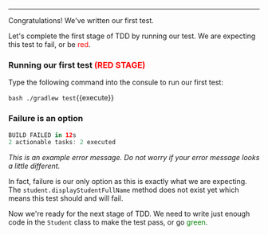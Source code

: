 
---
Congratulations! We've written our first test.

Let's complete the first stage of TDD by running our test. We are expecting this test to fail, or be <span style="color:red">red</span>.

### Running our first test <span style="color:red">(RED STAGE)</span>

Type the following command into the consule to run our first test:

`bash ./gradlew test`{{execute}}

### Failure is an option
```gradle
BUILD FAILED in 12s
2 actionable tasks: 2 executed
```

*This is an example error message. Do not worry if your error message looks a little different.*

In fact, failure is our only option as this is exactly what we are expecting. The `student.displayStudentFullName` method does not exist yet which means this test should and will fail.

Now we're ready for the next stage of TDD. We need to write just enough code in the `Student` class to make the test pass, or go <span style="color:green">green</span>.